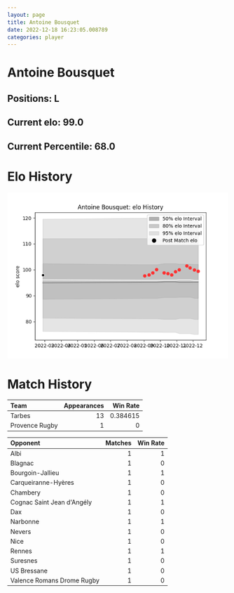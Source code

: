 ```yaml
---  
layout: page  
title: Antoine Bousquet  
date: 2022-12-18 16:23:05.008789  
categories: player  
---
```

# Antoine Bousquet

## Positions: L

## Current elo: 99.0

## Current Percentile: 68.0

# Elo History


![elo history](history_AntoineBousquet.png)
# Match History


| Team           |   Appearances |   Win Rate |
|:---------------|--------------:|-----------:|
| Tarbes         |            13 |   0.384615 |
| Provence Rugby |             1 |   0        |

| Opponent                   |   Matches |   Win Rate |
|:---------------------------|----------:|-----------:|
| Albi                       |         1 |          1 |
| Blagnac                    |         1 |          0 |
| Bourgoin-Jallieu           |         1 |          1 |
| Carqueiranne-Hyères        |         1 |          0 |
| Chambery                   |         1 |          0 |
| Cognac Saint Jean d'Angély |         1 |          1 |
| Dax                        |         1 |          0 |
| Narbonne                   |         1 |          1 |
| Nevers                     |         1 |          0 |
| Nice                       |         1 |          0 |
| Rennes                     |         1 |          1 |
| Suresnes                   |         1 |          0 |
| US Bressane                |         1 |          0 |
| Valence Romans Drome Rugby |         1 |          0 |